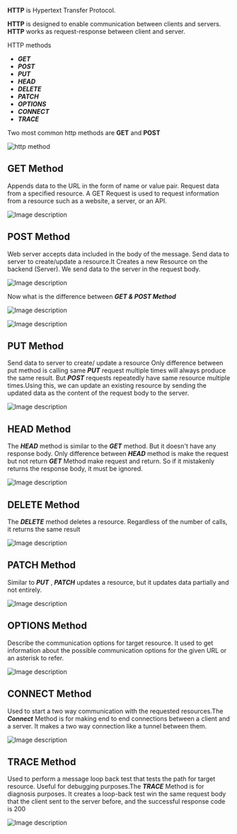 
**HTTP** is Hypertext Transfer Protocol.

**HTTP** is designed to enable communication between clients and servers. **HTTP** works as request-response between client and server.

 HTTP methods

- _**GET**_
- _**POST**_
- _**PUT**_
- **_HEAD_**
- _**DELETE**_
- _**PATCH**_
- _**OPTIONS**_
- _**CONNECT**_
- _**TRACE**_


Two most common http methods are
**GET** and **POST**


![http method](https://dev-to-uploads.s3.amazonaws.com/uploads/articles/ew8c7th8xnl2d7m62mxp.jpeg)

## **GET Method**

Appends data to the URL in the form of name or value pair.
Request data from a specified resource. A GET Request is used to request information from a resource such as a
website, a server, or an API.


![Image description](https://dev-to-uploads.s3.amazonaws.com/uploads/articles/we0ayut3vsn7ztndu0ps.jpeg)

## **POST Method**

Web server accepts data included in the body of the message.
Send data to server to create/update a resource.It Creates a new Resource on the backend (Server). We send data to the server in the request body.


![Image description](https://dev-to-uploads.s3.amazonaws.com/uploads/articles/xdohy16huvw9rnqa59gz.jpeg)

Now what is the difference between _**GET & POST Method**_


![Image description](https://dev-to-uploads.s3.amazonaws.com/uploads/articles/l65lhuau1unp3te20u4j.jpeg)

![Image description](https://dev-to-uploads.s3.amazonaws.com/uploads/articles/nv6esp0irunxtrm3ve5l.jpeg)

## **PUT Method**

Send data to server to create/ update a resource
Only difference between put method is calling same **_PUT_** request multiple times will always produce the same result. But **_POST_** requests repeatedly have same resource multiple times.Using this, we can update an existing resource by sending the updated data as the content of the request body to the server.

![Image description](https://dev-to-uploads.s3.amazonaws.com/uploads/articles/dd4y0cra1hcm16goapgr.jpeg)

## **HEAD Method**

The _**HEAD**_ method is similar to the
**_GET_** method. But it doesn't have any response body. Only difference between **_HEAD_** method is make the request but not return **_GET_** Method make request and return. So if it mistakenly returns the response body, it must be ignored.


![Image description](https://dev-to-uploads.s3.amazonaws.com/uploads/articles/vh9yavltd8oc4ysypg9f.jpeg)

## **DELETE Method**

The _**DELETE**_ method deletes a resource. Regardless of the number of calls, it returns the same result

![Image description](https://dev-to-uploads.s3.amazonaws.com/uploads/articles/iqorqy7t55ymxr7qu2xn.jpeg)

## **PATCH Method**

Similar to **_PUT_** , **_PATCH_** updates a resource, but it updates data partially and not entirely.


![Image description](https://dev-to-uploads.s3.amazonaws.com/uploads/articles/f0bbreoslapn8hrlgnhb.jpeg)

## **OPTIONS Method**

Describe the communication options for target resource. It used to get information about the possible communication options for the given URL or an asterisk to refer.

![Image description](https://dev-to-uploads.s3.amazonaws.com/uploads/articles/dylxzm6t5mxwq0122igz.jpeg)

## **CONNECT Method**

Used to start a two way communication with the requested resources.The **_Connect_** Method is for making end to end connections between a client and a server. It makes a two way connection like a tunnel between them.


![Image description](https://dev-to-uploads.s3.amazonaws.com/uploads/articles/y7dkffo948q3bbu1s0rk.jpeg)

## **TRACE Method**

Used to perform a message loop back test that tests the path for target resource. Useful for debugging purposes.The **_TRACE_** Method is for diagnosis purposes. It creates a loop-back test
win the same request body that the client sent to the server before, and the successful response code is 200


![Image description](https://dev-to-uploads.s3.amazonaws.com/uploads/articles/dbbtfz6jkfevu2maqte1.jpeg)
